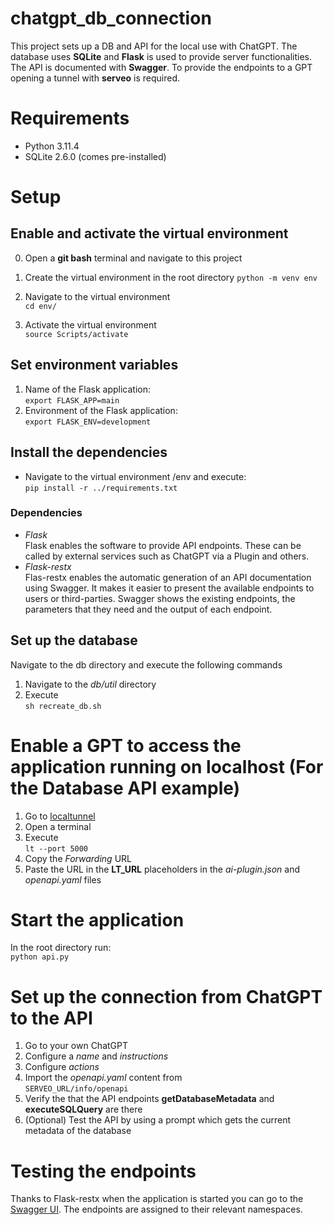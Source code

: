 # chatgpt_db_connection 
This project sets up a DB and API for the local use with ChatGPT. The database uses **SQLite** and **Flask** is used to provide server functionalities. The API is documented with **Swagger**. To provide the endpoints to a GPT opening a tunnel with **serveo** is required.

# Requirements
- Python 3.11.4
- SQLite 2.6.0 (comes pre-installed)

# Setup

## Enable and activate the virtual environment 

0. Open a **git bash** terminal and navigate to this project  

1. Create the virtual environment in the root directory 
`python -m venv env`

2. Navigate to the virtual environment  
`cd env/`  

3. Activate the virtual environment  
`source Scripts/activate`

## Set environment variables  
1. Name of the Flask application:  
`export FLASK_APP=main`  
2. Environment of the Flask application:  
`export FLASK_ENV=development`


## Install the dependencies
- Navigate to the virtual environment /env and execute:  
`pip install -r ../requirements.txt`  

### Dependencies  
- _Flask_  
Flask enables the software to provide API endpoints. These can be called by external services such as ChatGPT via a Plugin and others.
- _Flask-restx_  
Flas-restx enables the automatic generation of an API documentation using Swagger. It makes it easier to present the available endpoints to users or third-parties. Swagger shows the existing endpoints, the parameters that they need and the output of each endpoint.

## Set up the database  
Navigate to the db directory and execute the following commands
1. Navigate to the _db/util_ directory  
2. Execute  
`sh recreate_db.sh`

# Enable a GPT to access the application running on localhost (For the Database API example)  
1. Go to [localtunnel](https://localtunnel.github.io/www/)
2. Open a terminal
3. Execute   
`lt --port 5000`
4. Copy the _Forwarding_ URL
5. Paste the URL in the **LT_URL** placeholders in the _ai-plugin.json_ and _openapi.yaml_ files

# Start the application
In the root directory run:  
`python api.py`

# Set up the connection from ChatGPT to the API
1. Go to your own ChatGPT
2. Configure a _name_ and _instructions_
3. Configure _actions_
4. Import the _openapi.yaml_ content from  
`SERVEO_URL/info/openapi`
5. Verify the that the API endpoints **getDatabaseMetadata** and **executeSQLQuery** are there
6. (Optional) Test the API by using a prompt which gets the current metadata of the database

# Testing the endpoints
Thanks to Flask-restx when the application is started you can go to the [Swagger UI](http://127.0.0.1:5000/). The endpoints are assigned to their relevant namespaces. 